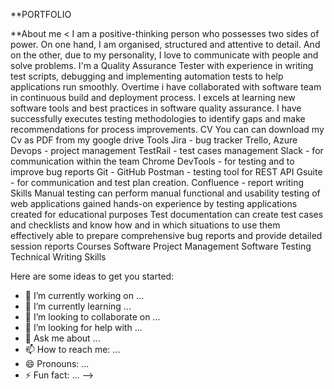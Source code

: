 **PORTFOLIO

**About me
<
I am a positive-thinking person who possesses two sides of power. On one hand, I am organised, structured and attentive to detail. And on the other, due to my personality, I love to communicate with people and solve problems.
I'm a Quality Assurance Tester with experience in writing test scripts, debugging and implementing automation tests to help applications run smoothly.
Overtime i have collaborated with software team in continuous build and deployment process. 
I excels at learning new software tools and best practices in software quality assurance. 
I have successfully executes testing methodologies to identify gaps and make recommendations for process improvements.
 CV 
You can can download my Cv as PDF from my google drive
Tools 
Jira - bug tracker
Trello, Azure Devops - project management
TestRail - test cases management
Slack - for communication within the team
Chrome DevTools - for testing and to improve bug reports
Git - GitHub
Postman - testing tool for REST API
Gsuite - for communication and test plan creation.
Confluence - report writing
Skills
Manual testing
can perform manual functional and usability testing of web applications
gained hands-on experience by testing applications created for educational purposes
Test documentation
can create test cases and checklists and know how and in which situations to use them effectively
able to prepare comprehensive bug reports and provide detailed session reports
Courses
Software Project Management
Software Testing
Technical Writing Skills

Here are some ideas to get you started:

- 🔭 I’m currently working on ...
- 🌱 I’m currently learning ...
- 👯 I’m looking to collaborate on ...
- 🤔 I’m looking for help with ...
- 💬 Ask me about ...
- 📫 How to reach me: ...
- 😄 Pronouns: ...
- ⚡ Fun fact: ...
-->
